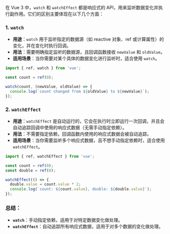 在 Vue 3 中，`watch` 和 `watchEffect` 都是响应式的 API，用来监听数据变化并执行副作用。它们的区别主要体现在以下几个方面：

### 1. **`watch`**
- **用途**：`watch` 用于监听指定的数据源（如 reactive 对象、ref 或计算属性）的变化，并在变化时执行回调。
- **用法**：需要明确指定监听的数据源，且回调函数接收 `newValue` 和 `oldValue`。
- **适用场景**：当你需要对某个具体的数据变化进行监听时，适合使用 `watch`。

```javascript
import { ref, watch } from 'vue';

const count = ref(0);

watch(count, (newValue, oldValue) => {
  console.log(`count changed from ${oldValue} to ${newValue}`);
});
```

### 2. **`watchEffect`**
- **用途**：`watchEffect` 是自动运行的，它会在执行时立即运行一次回调，并且会自动追踪回调中使用的响应式数据（无需手动指定依赖）。
- **用法**：不需要指定依赖，回调函数内使用的响应式数据会被自动追踪。
- **适用场景**：当你需要监听多个响应式数据，且不想手动指定依赖时，适合使用 `watchEffect`。

```javascript
import { ref, watchEffect } from 'vue';

const count = ref(0);
const double = ref(0);

watchEffect(() => {
  double.value = count.value * 2;
  console.log(`count: ${count.value}, double: ${double.value}`);
});
```

### 总结：
- **`watch`**：手动指定依赖，适用于对特定数据变化做处理。
- **`watchEffect`**：自动追踪所有响应式数据，适用于对多个数据的变化做处理。